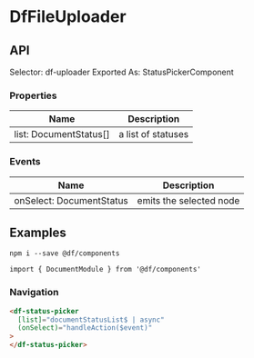 # DfFileUploader

## API

Selector: df-uploader
Exported As: StatusPickerComponent

### Properties

| Name                   | Description        |
| ---------------------- | ------------------ |
| list: DocumentStatus[] | a list of statuses |

### Events

| Name                     | Description             |
| ------------------------ | ----------------------- |
| onSelect: DocumentStatus | emits the selected node |

## Examples

`npm i --save @df/components`

`import { DocumentModule } from '@df/components'`

### Navigation

```html
<df-status-picker
  [list]="documentStatusList$ | async"
  (onSelect)="handleAction($event)"
>
</df-status-picker>
```
